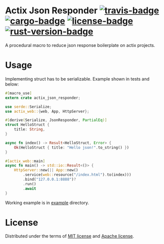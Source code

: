 # Actix Json Responder [![travis-badge][]][travis] [![cargo-badge][]][cargo] [![license-badge][]][license] [![rust-version-badge][]][rust-version]

A procedural macro to reduce json response boilerplate on actix projects.

# Usage
Implementing struct has to be serializable. Example shown in tests and below:
```rust
#[macro_use]
extern crate actix_json_responder;

use serde::Serialize;
use actix_web::{web, App, HttpServer};

#[derive(Serialize, JsonResponder, PartialEq)]
struct HelloStruct {
    title: String,
}

async fn index() -> Result<HelloStruct, Error> {
    Ok(HelloStruct { title: "Hello json!".to_string() })
}

#[actix_web::main]
async fn main() -> std::io::Result<()> {
    HttpServer::new(|| App::new()
        .service(web::resource("/index.html").to(index)))
        .bind("127.0.0.1:8888")?
        .run()
        .await
}
```
Working example is in [example](./example) directory.

# License

Distributed under the terms of [MIT license](./LICENSE-MIT) and [Apache license](./LICENSE-APACHE).


[travis-badge]: https://img.shields.io/travis/eisberg-labs/actix-json-responder/master.svg?style=flat-square
[travis]: https://travis-ci.org/eisberg-labs/actix-json-responder
[cargo-badge]: https://img.shields.io/crates/v/actix-json-responder.svg?style=flat-square
[cargo]: https://crates.io/crates/actix-json-responder
[license-badge]: https://img.shields.io/badge/license-MIT/Apache--2.0-lightgray.svg?style=flat-square
[license]: #license
[rust-version-badge]: https://img.shields.io/badge/rust-1.15+-blue.svg?style=flat-square
[rust-version]: .travis.yml#L5
